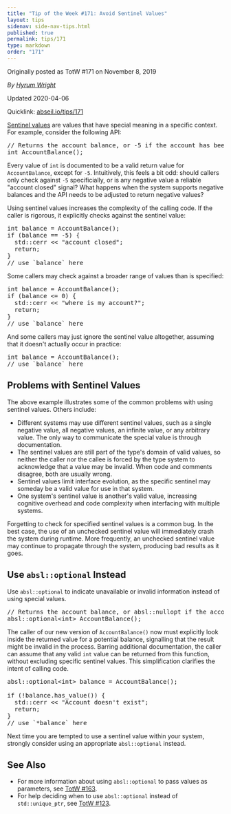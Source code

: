```yaml
---
title: "Tip of the Week #171: Avoid Sentinel Values"
layout: tips
sidenav: side-nav-tips.html
published: true
permalink: tips/171
type: markdown
order: "171"
---
```


Originally posted as TotW #171 on November 8, 2019

*By [Hyrum Wright](mailto:hwright@google.com)*

Updated 2020-04-06

Quicklink: [abseil.io/tips/171](https://abseil.io/tips/171)


[Sentinel values](https://en.wikipedia.org/wiki/Sentinel_value) are values that
have special meaning in a specific context. For example, consider the following
API:

<pre class="prettyprint lang-cpp bad-code">
// Returns the account balance, or -5 if the account has been closed.
int AccountBalance();
</pre>

Every value of `int` is documented to be a valid return value for
`AccountBalance`, except for `-5`. Intuitively, this feels a bit odd: should
callers only check against `-5` specificially, or is any negative value a
reliable "account closed" signal? What happens when the system supports negative
balances and the API needs to be adjusted to return negative values?

Using sentinel values increases the complexity of the calling code. If the
caller is rigorous, it explicitly checks against the sentinel value:

<pre class="prettyprint lang-cpp bad-code">
int balance = AccountBalance();
if (balance == -5) {
  std::cerr &lt;&lt; "account closed";
  return;
}
// use `balance` here
</pre>

Some callers may check against a broader range of values than is specified:

<pre class="prettyprint lang-cpp bad-code">
int balance = AccountBalance();
if (balance &lt;= 0) {
  std::cerr &lt;&lt; "where is my account?";
  return;
}
// use `balance` here
</pre>

And some callers may just ignore the sentinel value altogether, assuming that it
doesn't actually occur in practice:

<pre class="prettyprint lang-cpp bad-code">
int balance = AccountBalance();
// use `balance` here
</pre>

## Problems with Sentinel Values

The above example illustrates some of the common problems with using sentinel
values. Others include:

*   Different systems may use different sentinel values, such as a single
    negative value, all negative values, an infinite value, or any arbitrary
    value. The only way to communicate the special value is through
    documentation.
*   The sentinel values are still part of the type's domain of valid values, so
    neither the caller nor the callee is forced by the type system to
    acknowledge that a value may be invalid. When code and comments disagree,
    both are usually wrong.
*   Sentinel values limit interface evolution, as the specific sentinel may
    someday be a valid value for use in that system.
*   One system's sentinel value is another's valid value, increasing cognitive
    overhead and code complexity when interfacing with multiple systems.

Forgetting to check for specified sentinel values is a common bug. In the best
case, the use of an unchecked sentinel value will immediately crash the system
during runtime. More frequently, an unchecked sentinel value may continue to
propagate through the system, producing bad results as it goes.

## Use <code>absl::optional</code> Instead

Use `absl::optional` to indicate unavailable or invalid information instead of
using special values.

<pre class="prettyprint lang-cpp code">
// Returns the account balance, or absl::nullopt if the account has been closed.
absl::optional&lt;int&gt; AccountBalance();
</pre>

The caller of our new version of `AccountBalance()` now must explicitly look
inside the returned value for a potential balance, signalling that the result
might be invalid in the process. Barring additional documentation, the caller
can assume that any valid `int` value can be returned from this function,
without excluding specific sentinel values. This simplification clarifies the
intent of calling code.

<pre class="prettyprint lang-cpp code">
absl::optional&lt;int&gt; balance = AccountBalance();

if (!balance.has_value()) {
  std::cerr &lt;&lt; "Account doesn't exist";
  return;
}
// use `*balance` here
</pre>

Next time you are tempted to use a sentinel value within your system, strongly
consider using an appropriate `absl::optional` instead.

## See Also

*   For more information about using `absl::optional` to pass values as
    parameters, see [TotW #163](163).
*   For help deciding when to use `absl::optional` instead of `std::unique_ptr`,
    see [TotW #123](123).
